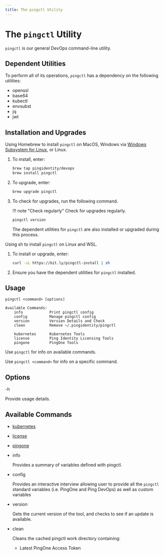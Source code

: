 ```yaml
---
title: The pingctl Utility
---
```

# The `pingctl` Utility

`pingctl` is our general DevOps command-line utility.

## Dependent Utilities

To perform all of its operations, `pingctl` has a dependency on the following utilities:

* openssl
* base64
* kubectl
* envsubst
* jq
* jwt

## Installation and Upgrades

Using Homebrew to install `pingctl` on MacOS, Windows via [Windows Subsystem for Linux](https://docs.microsoft.com/en-us/windows/wsl/install), or Linux.

1. To install, enter:

    ```sh
    brew tap pingidentity/devops
    brew install pingctl
    ```

1. To upgrade, enter:

    ```sh
    brew upgrade pingctl
    ```

1. To check for upgrades, run the following command.

    !!! note "Check regularly"
        Check for upgrades regularly.

    ```sh
    pingctl version
    ```

    The dependent utilities for `pingctl` are also installed or upgraded during this process.

Using sh to install `pingctl` on Linux and WSL.

1. To install or upgrade, enter:
    ```sh
    curl -sL https://bit.ly/pingctl-install | sh
    ```

1. Ensure you have the dependent utilities for `pingctl` installed.

## Usage

    pingctl <command> [options]

    Available Commands:
        info            Print pingctl config
        config          Manage pingctl config
        version         Version Details and Check
        clean           Remove ~/.pingidentity/pingctl

        kubernetes      Kubernetes Tools
        license         Ping Identity Licensing Tools
        pingone         PingOne Tools

Use `pingctl` for info on available commands.

Use `pingctl <command>` for info on a specific command.

## Options

   -h

Provide usage details.

## Available Commands

* [kubernetes](commands/kubernetes)
* [license](commands/license)
* [pingone](commands/pingone.md)
* info

    Provides a summary of variables defined with pingctl.

* config

    Provides an interactive interview allowing user to provide all the `pingctl` standard
    variables (i.e. PingOne and Ping DevOps) as well as custom variables

* version

    Gets the current version of the tool, and checks to see if an update is available.

* clean

    Cleans the cached pingctl work directory containing:

    * Latest PingOne Access Token
